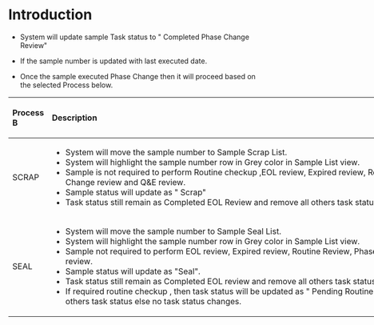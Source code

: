 # Introduction


- System will update sample Task status to " Completed Phase Change Review"

- If the sample number is updated with last executed date.

- Once the sample executed Phase Change then it will proceed based on the selected Process below.

<table class="relative-table confluenceTable" style="width: 946.375px;"><thead><tr><th style="text-align: left;" class="confluenceTh"><p>Process B </p></th><th style="text-align: left;" class="confluenceTh"><p>Description </p></th></tr></thead><colgroup><col style="width: 75.2875px;" /><col style="width: 870.088px;" /></colgroup><tbody><tr><td style="text-align: left;" class="confluenceTd">SCRAP</td><td style="text-align: left;" class="confluenceTd"><ul><li><span>System will move the sample number to Sample Scrap List.</span></li><li><span>System will highlight the sample number row in Grey color in Sample List view.</span></li><li><span>Sample is not required </span><span>to perform Routine checkup ,EOL review, Expired review, Routine Review, Phase Change review and Q&E review.</span></li><li><span>Sample status will update as " Scrap"</span></li><li><span>Task status still remain as Completed EOL Review and remove all others task status.</span></li></ul></td></tr><tr><td style="text-align: left;" class="confluenceTd">SEAL</td><td style="text-align: left;" class="confluenceTd"><ul><li><span>System will move the sample number to Sample Seal List.</span></li><li><span>System will highlight the sample number row in Grey color in Sample List view.<br /></span></li><li><span>Sample not required to perform EOL review, Expired review, Routine Review, Phase Change review and Q&E review.</span></li><li><span>Sample status will update as "Seal".  </span></li><li><span>Task status still remain as Completed EOL review and remove all others task status.</span></li><li><span>If required routine checkup , then task status will be updated as " Pending Routine Checkup" and remove all others task status else no task status changes.</span></li></ul></td></tr></tbody></table>


